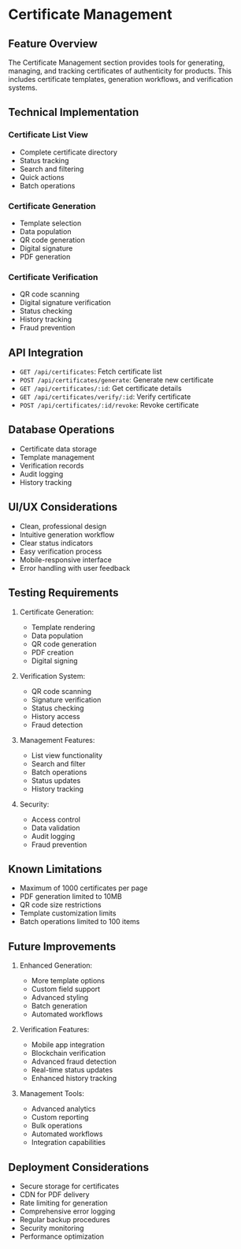 # Certificate Management

## Feature Overview
The Certificate Management section provides tools for generating, managing, and tracking certificates of authenticity for products. This includes certificate templates, generation workflows, and verification systems.

## Technical Implementation

### Certificate List View
- Complete certificate directory
- Status tracking
- Search and filtering
- Quick actions
- Batch operations

### Certificate Generation
- Template selection
- Data population
- QR code generation
- Digital signature
- PDF generation

### Certificate Verification
- QR code scanning
- Digital signature verification
- Status checking
- History tracking
- Fraud prevention

## API Integration
- `GET /api/certificates`: Fetch certificate list
- `POST /api/certificates/generate`: Generate new certificate
- `GET /api/certificates/:id`: Get certificate details
- `GET /api/certificates/verify/:id`: Verify certificate
- `POST /api/certificates/:id/revoke`: Revoke certificate

## Database Operations
- Certificate data storage
- Template management
- Verification records
- Audit logging
- History tracking

## UI/UX Considerations
- Clean, professional design
- Intuitive generation workflow
- Clear status indicators
- Easy verification process
- Mobile-responsive interface
- Error handling with user feedback

## Testing Requirements
1. Certificate Generation:
   - Template rendering
   - Data population
   - QR code generation
   - PDF creation
   - Digital signing

2. Verification System:
   - QR code scanning
   - Signature verification
   - Status checking
   - History access
   - Fraud detection

3. Management Features:
   - List view functionality
   - Search and filter
   - Batch operations
   - Status updates
   - History tracking

4. Security:
   - Access control
   - Data validation
   - Audit logging
   - Fraud prevention

## Known Limitations
- Maximum of 1000 certificates per page
- PDF generation limited to 10MB
- QR code size restrictions
- Template customization limits
- Batch operations limited to 100 items

## Future Improvements
1. Enhanced Generation:
   - More template options
   - Custom field support
   - Advanced styling
   - Batch generation
   - Automated workflows

2. Verification Features:
   - Mobile app integration
   - Blockchain verification
   - Advanced fraud detection
   - Real-time status updates
   - Enhanced history tracking

3. Management Tools:
   - Advanced analytics
   - Custom reporting
   - Bulk operations
   - Automated workflows
   - Integration capabilities

## Deployment Considerations
- Secure storage for certificates
- CDN for PDF delivery
- Rate limiting for generation
- Comprehensive error logging
- Regular backup procedures
- Security monitoring
- Performance optimization 